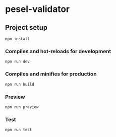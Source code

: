 # pesel-validator

## Project setup

```
npm install
```

### Compiles and hot-reloads for development

```
npm run dev
```

### Compiles and minifies for production

```
npm run build
```

### Preview

```
npm run preview
```

### Test

```
npm run test
```
